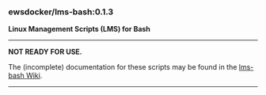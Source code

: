 ### ewsdocker/lms-bash:0.1.3

**Linux Management Scripts (LMS) for Bash**
____

**NOT READY FOR USE.**

The (incomplete) documentation for these scripts may be found in the [lms-bash Wiki](https://github.com/ewsdocker/lms-bash/wiki).

____
